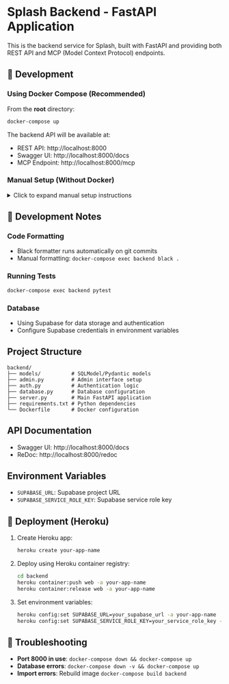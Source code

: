 # Splash Backend - FastAPI Application

This is the backend service for Splash, built with FastAPI and providing both REST API and MCP (Model Context Protocol) endpoints.

## 🚀 Development

### Using Docker Compose (Recommended)
From the **root** directory:
```bash
docker-compose up
```

The backend API will be available at:
- REST API: http://localhost:8000
- Swagger UI: http://localhost:8000/docs
- MCP Endpoint: http://localhost:8000/mcp

### Manual Setup (Without Docker)
<details>
<summary>Click to expand manual setup instructions</summary>

#### 1. Create Virtual Environment
```bash
python -m venv venv
source venv/bin/activate  # On Windows: venv\Scripts\activate
```

#### 2. Install Dependencies
```bash
pip install -r requirements.txt
```

#### 3. Set Up Pre-commit Hooks
```bash
# Install pre-commit hooks for code formatting
pre-commit install

# Run formatter manually
black .
```

#### 4. Run the Application
```bash
python server.py
```

</details>

## 📝 Development Notes

### Code Formatting
- Black formatter runs automatically on git commits
- Manual formatting: `docker-compose exec backend black .`

### Running Tests
```bash
docker-compose exec backend pytest
```

### Database
- Using Supabase for data storage and authentication
- Configure Supabase credentials in environment variables

## Project Structure
```
backend/
├── models/          # SQLModel/Pydantic models
├── admin.py         # Admin interface setup
├── auth.py          # Authentication logic
├── database.py      # Database configuration
├── server.py        # Main FastAPI application
├── requirements.txt # Python dependencies
└── Dockerfile       # Docker configuration
```

## API Documentation
- Swagger UI: http://localhost:8000/docs
- ReDoc: http://localhost:8000/redoc

## Environment Variables
- `SUPABASE_URL`: Supabase project URL
- `SUPABASE_SERVICE_ROLE_KEY`: Supabase service role key

## 🚢 Deployment (Heroku)

1. Create Heroku app:
   ```bash
   heroku create your-app-name
   ```

2. Deploy using Heroku container registry:
   ```bash
   cd backend
   heroku container:push web -a your-app-name
   heroku container:release web -a your-app-name
   ```

3. Set environment variables:
   ```bash
   heroku config:set SUPABASE_URL=your_supabase_url -a your-app-name
   heroku config:set SUPABASE_SERVICE_ROLE_KEY=your_service_role_key -a your-app-name
   ```

## 🐛 Troubleshooting

- **Port 8000 in use**: `docker-compose down && docker-compose up`
- **Database errors**: `docker-compose down -v && docker-compose up`
- **Import errors**: Rebuild image `docker-compose build backend`